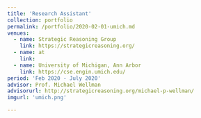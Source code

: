 ```yaml
---
title: 'Research Assistant'
collection: portfolio
permalink: /portfolio/2020-02-01-umich.md
venues:
  - name: Strategic Reasoning Group
    link: https://strategicreasoning.org/
  - name: at
    link: 
  - name: University of Michigan, Ann Arbor
    link: https://cse.engin.umich.edu/
period: 'Feb 2020 - July 2020'
advisor: Prof. Michael Wellman
advisorurl: http://strategicreasoning.org/michael-p-wellman/
imgurl: 'umich.png'

---
```


